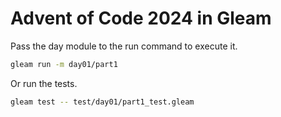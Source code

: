 # Advent of Code 2024 in Gleam

Pass the day module to the run command to execute it.

```sh
gleam run -m day01/part1
```

Or run the tests.


```sh
gleam test -- test/day01/part1_test.gleam
```
